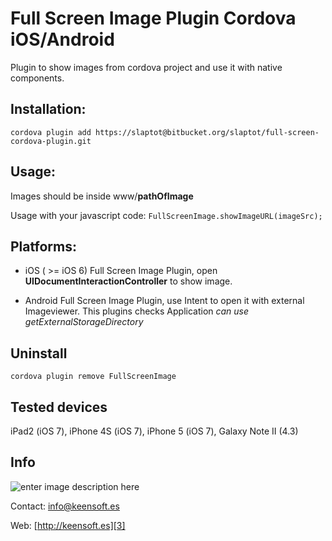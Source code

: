 Full Screen Image Plugin Cordova iOS/Android
=================================

Plugin to show images from cordova project and use it with native components. 

Installation:
--------------

`cordova plugin add https://slaptot@bitbucket.org/slaptot/full-screen-cordova-plugin.git`

Usage:
--------------

Images should be inside www/**pathOfImage**

Usage with your javascript code:
`FullScreenImage.showImageURL(imageSrc);`

Platforms:
--------------
* iOS ( >= iOS 6)
Full Screen Image Plugin, open **UIDocumentInteractionController** to show image.  

* Android
Full Screen Image Plugin, use Intent to open it with external Imageviewer. This plugins checks Application *can use getExternalStorageDirectory*

Uninstall
--------------

`cordova plugin remove FullScreenImage`

Tested devices
--------------
iPad2 (iOS 7), iPhone 4S (iOS 7), iPhone 5 (iOS 7), Galaxy Note II (4.3)

Info
--------------
![enter image description here][1]

Contact: [info@keensoft.es][2]

Web: [http://keensoft.es][3]


  [1]: http://www.keensoft.es/wp-content/uploads/2013/04/keensoft-logo1.png
  [2]: info@keensoft.es
  [3]: http://keensoft.es
